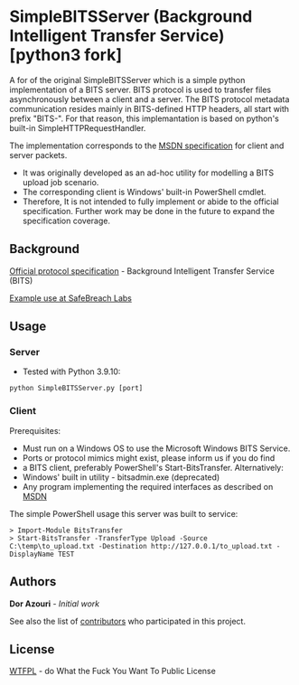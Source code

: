 # SimpleBITSServer (Background Intelligent Transfer Service) [python3 fork]

A for of the original SimpleBITSServer which is a simple python implementation of a BITS server. BITS protocol is used to transfer files asynchronously between a client and a server.
The BITS protocol metadata communication resides mainly in BITS-defined HTTP headers, all start with prefix "BITS-". For that reason, this implemantation is based on python's built-in SimpleHTTPRequestHandler.

The implementation corresponds to the [MSDN specification](https://msdn.microsoft.com/en-us/library/windows/desktop/aa362828(v=vs.85).aspx) for client and server packets.

* It was originally developed as an ad-hoc utility for modelling a BITS upload job scenario.
* The corresponding client is Windows' built-in PowerShell cmdlet.
* Therefore, It is not intended to fully implement or abide to the official specification.
  Further work may be done in the future to expand the specification coverage.

## Background

[Official protocol specification](https://winprotocoldoc.blob.core.windows.net/productionwindowsarchives/MC-BUP/[MC-BUP].pdf) - Background Intelligent Transfer Service (BITS)

[Example use at SafeBreach Labs](https://safebreach.com/Post/Building-a-Python-BITS-Server)

## Usage

### Server
* Tested with Python 3.9.10:

```
python SimpleBITSServer.py [port]
```

### Client
Prerequisites:
* Must run on a Windows OS to use the Microsoft Windows BITS Service.
 * Ports or protocol mimics might exist, please inform us if you do find
* a BITS client, preferably PowerShell's Start-BitsTransfer. Alternatively:
 * Windows' built in utility - bitsadmin.exe (deprecated)
 * Any program implementing the required interfaces as described on [MSDN](https://msdn.microsoft.com/en-us/library/windows/desktop/aa362820(v=vs.85).aspx)


The simple PowerShell usage this server was built to service:

```
> Import-Module BitsTransfer
> Start-BitsTransfer -TransferType Upload -Source C:\temp\to_upload.txt -Destination http://127.0.0.1/to_upload.txt -DisplayName TEST
```

## Authors

**Dor Azouri** - *Initial work*

See also the list of [contributors](https://github.com/SafeBreach-Labs/SimpleBITSServer/contributors) who participated in this project.

## License

[WTFPL](http://www.wtfpl.net/) - do What the Fuck You Want To Public License
